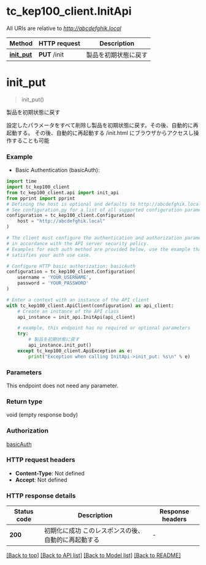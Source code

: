 # tc_kep100_client.InitApi

All URIs are relative to *http://abcdefghik.local*

Method | HTTP request | Description
------------- | ------------- | -------------
[**init_put**](InitApi.md#init_put) | **PUT** /init | 製品を初期状態に戻す


# **init_put**
> init_put()

製品を初期状態に戻す

設定したパラメータをすべて削除し製品を初期状態に戻す。その後、自動的に再起動する。   その後、自動的に再起動する   /init.html にブラウザからアクセスし操作することも可能 

### Example

* Basic Authentication (basicAuth):
```python
import time
import tc_kep100_client
from tc_kep100_client.api import init_api
from pprint import pprint
# Defining the host is optional and defaults to http://abcdefghik.local
# See configuration.py for a list of all supported configuration parameters.
configuration = tc_kep100_client.Configuration(
    host = "http://abcdefghik.local"
)

# The client must configure the authentication and authorization parameters
# in accordance with the API server security policy.
# Examples for each auth method are provided below, use the example that
# satisfies your auth use case.

# Configure HTTP basic authorization: basicAuth
configuration = tc_kep100_client.Configuration(
    username = 'YOUR_USERNAME',
    password = 'YOUR_PASSWORD'
)

# Enter a context with an instance of the API client
with tc_kep100_client.ApiClient(configuration) as api_client:
    # Create an instance of the API class
    api_instance = init_api.InitApi(api_client)

    # example, this endpoint has no required or optional parameters
    try:
        # 製品を初期状態に戻す
        api_instance.init_put()
    except tc_kep100_client.ApiException as e:
        print("Exception when calling InitApi->init_put: %s\n" % e)
```


### Parameters
This endpoint does not need any parameter.

### Return type

void (empty response body)

### Authorization

[basicAuth](../README.md#basicAuth)

### HTTP request headers

 - **Content-Type**: Not defined
 - **Accept**: Not defined


### HTTP response details
| Status code | Description | Response headers |
|-------------|-------------|------------------|
**200** | 初期化に成功   このレスポンスの後、自動的に再起動する  |  -  |

[[Back to top]](#) [[Back to API list]](../README.md#documentation-for-api-endpoints) [[Back to Model list]](../README.md#documentation-for-models) [[Back to README]](../README.md)


